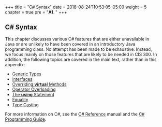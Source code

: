 +++
title = "C# Syntax"
date = 2018-08-24T10:53:05-05:00
weight = 5
chapter = true
pre = "<b>A1. </b>"
+++

## C# Syntax

This chapter discusses various C# features that are either unavailable in Java or are unlikely to have been covered in an introductory Java programming class. No attempt has been made to be exhaustive. Instead, we focus mainly on those features that are likely to be needed in CIS 300. In addition, the following topics are covered in the main text, rather than in this appendix:

- [Generic Types](/stacks-queues/stacks/#generic)
- [Interfaces](/trees/tries/multiple-impl/)
- [Overriding **virtual**  Methods](/strings/stringbuilder-impl/#overriding)
- [Operator Overloading](/hashing/equality/#operator-overloading)
- [The **using** Statement](/io/advanced-text-file/#using)
- [Equality](/hashing/equality)
- [Type Casting](/stacks-queues/stacks/#cast)

For more information on C#, see the [C# Reference](http://msdn.microsoft.com/en-us/library/618ayhy6.aspx) manual and the [C# Programming Guide](http://msdn.microsoft.com/en-us/library/67ef8sbd.aspx).
